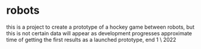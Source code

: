 # robots
this is a project to create a prototype of a hockey game between robots, but this is not certain
data will appear as development progresses
approximate time of getting the first results as a launched prototype, end 1 \ 2022
